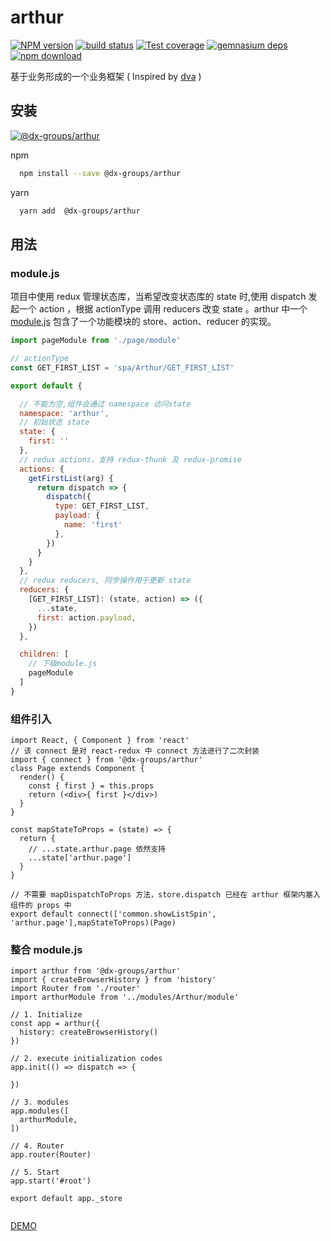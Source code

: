 # arthur



[![NPM version][npm-image]][npm-url]
[![build status][travis-image]][travis-url]
[![Test coverage][coveralls-image]][coveralls-url]
[![gemnasium deps][gemnasium-image]][gemnasium-url]
[![npm download][download-image]][download-url]

[npm-image]: http://img.shields.io/npm/v/@dx-groups/arthur.svg?style=flat-square
[npm-url]: http://npmjs.org/package/@dx-groups/arthur
[travis-image]: https://img.shields.io/travis/elephant-fe/@dx-groups/arthur.svg?style=flat-square
[travis-url]: https://travis-ci.org/elephant-fe/@dx-groups/arthur
[coveralls-image]: https://img.shields.io/coveralls/elephant-fe/@dx-groups/arthur.svg?style=flat-square
[coveralls-url]: https://coveralls.io/r/elephant-fe/@dx-groups/arthur?branch=master
[gemnasium-image]: http://img.shields.io/gemnasium/elephant-fe/@dx-groups/arthur.svg?style=flat-square
[gemnasium-url]: https://gemnasium.com/elephant-fe/@dx-groups/arthur
[node-image]: https://img.shields.io/badge/node.js-%3E=_0.10-green.svg?style=flat-square
[node-url]: http://nodejs.org/download/
[download-image]: https://img.shields.io/npm/dm/@dx-groups/arthur.svg?style=flat-square
[download-url]: https://npmjs.org/package/@dx-groups/arthur

基于业务形成的一个业务框架 ( Inspired by [dva](https://github.com/dvajs/dva) )

## 安装

[![@dx-groups/arthur](https://nodei.co/npm/@dx-groups/arthur.png)](https://npmjs.org/package/@dx-groups/arthur)

npm

```bash
  npm install --save @dx-groups/arthur
```
yarn

```bash
  yarn add  @dx-groups/arthur
```
## 用法

### module.js

项目中使用 redux 管理状态库，当希望改变状态库的 state 时,使用 dispatch 发起一个 action ，根据 actionType 调用 reducers 改变 state 。arthur 中一个 [module.js](https://github.com/xubaoshi/arthur/blob/master/examples/arthur/src/modules/Arthur/module.js) 包含了一个功能模块的 store、action、reducer 的实现。

```javascript
import pageModule from './page/module'

// actionType
const GET_FIRST_LIST = 'spa/Arthur/GET_FIRST_LIST' 

export default {

  // 不能为空,组件会通过 namespace 访问state
  namespace: 'arthur',
  // 初始状态 state
  state: {
    first: ''
  },
  // redux actions，支持 redux-thunk 及 redux-promise 
  actions: {
    getFirstList(arg) {
      return dispatch => {
        dispatch({
          type: GET_FIRST_LIST,
          payload: {
            name: 'first'
          },
        })
      }
    }
  },
  // redux reducers, 同步操作用于更新 state
  reducers: {
    [GET_FIRST_LIST]: (state, action) => ({
      ...state,
      first: action.payload,
    })
  },

  children: [
    // 下级module.js
    pageModule
  ]
}
```

### 组件引入

```
import React, { Component } from 'react'
// 该 connect 是对 react-redux 中 connect 方法进行了二次封装
import { connect } from '@dx-groups/arthur'
class Page extends Component {
  render() {
    const { first } = this.props
    return (<div>{ first }</div>)
  }
}

const mapStateToProps = (state) => {
  return {
    // ...state.arthur.page 依然支持
    ...state['arthur.page']
  }
}

// 不需要 mapDispatchToProps 方法，store.dispatch 已经在 arthur 框架内塞入组件的 props 中
export default connect(['common.showListSpin', 'arthur.page'],mapStateToProps)(Page)

```

### 整合 module.js

```
import arthur from '@dx-groups/arthur'
import { createBrowserHistory } from 'history'
import Router from './router'
import arthurModule from '../modules/Arthur/module'

// 1. Initialize
const app = arthur({
  history: createBrowserHistory()
})

// 2. execute initialization codes
app.init(() => dispatch => {
  
})

// 3. modules
app.modules([
  arthurModule,
])

// 4. Router
app.router(Router)

// 5. Start
app.start('#root')

export default app._store
  
```

[DEMO](https://github.com/xubaoshi/arthur/tree/master/examples/arthur)
